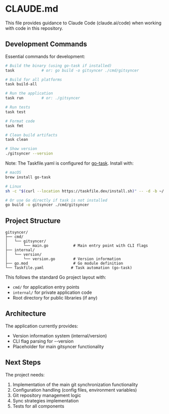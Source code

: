 # CLAUDE.md

This file provides guidance to Claude Code (claude.ai/code) when working with code in this repository.

## Development Commands

Essential commands for development:

```bash
# Build the binary (using go-task if installed)
task            # or: go build -o gitsyncer ./cmd/gitsyncer

# Build for all platforms
task build-all

# Run the application
task run        # or: ./gitsyncer

# Run tests
task test

# Format code
task fmt

# Clean build artifacts
task clean

# Show version
./gitsyncer --version
```

Note: The Taskfile.yaml is configured for [go-task](https://taskfile.dev/). Install with:
```bash
# macOS
brew install go-task

# Linux
sh -c "$(curl --location https://taskfile.dev/install.sh)" -- -d -b ~/.local/bin

# Or use Go directly if task is not installed
go build -o gitsyncer ./cmd/gitsyncer
```

## Project Structure

```
gitsyncer/
├── cmd/
│   └── gitsyncer/
│       └── main.go           # Main entry point with CLI flags
├── internal/
│   └── version/
│       └── version.go        # Version information
├── go.mod                    # Go module definition
└── Taskfile.yaml            # Task automation (go-task)
```

This follows the standard Go project layout with:
- `cmd/` for application entry points
- `internal/` for private application code
- Root directory for public libraries (if any)

## Architecture

The application currently provides:
- Version information system (internal/version)
- CLI flag parsing for --version
- Placeholder for main gitsyncer functionality

## Next Steps

The project needs:
1. Implementation of the main git synchronization functionality
2. Configuration handling (config files, environment variables)
3. Git repository management logic
4. Sync strategies implementation
5. Tests for all components